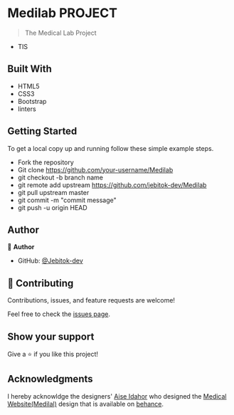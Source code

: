 # Medilab PROJECT

> The Medical Lab Project

<!-- ![screenshot](./assets/images/patashule7.png) -->

<!-- Additional description about the project and its features. -->

- TIS

## Built With

- HTML5
- CSS3
- Bootstrap
- linters

<!-- ## Live Demo -->

## Getting Started

To get a local copy up and running follow these simple example steps.

- Fork the repository
- Git clone https://github.com/your-username/Medilab
- git checkout -b branch name
- git remote add upstream https://github.com/jebitok-dev/Medilab
- git pull upstream master
- git commit -m "commit message"
- git push -u origin HEAD

## Author

👤 **Author**

- GitHub: [@Jebitok-dev](https://github.com/Jebitok-dev)

## 🤝 Contributing

Contributions, issues, and feature requests are welcome!

Feel free to check the [issues page](issues/).

## Show your support

Give a ⭐️ if you like this project!

## Acknowledgments

I hereby acknowldge the designers' [Aise Idahor](https://www.behance.net/coderadar) who designed the [Medical Website(Medilal)](https://www.behance.net/gallery/102154705/Medical-website-%28Medilab%29?tracking_source=search_projects_recommended%7Chospital%20landing%20page) design that is available on [behance](behance.com).

